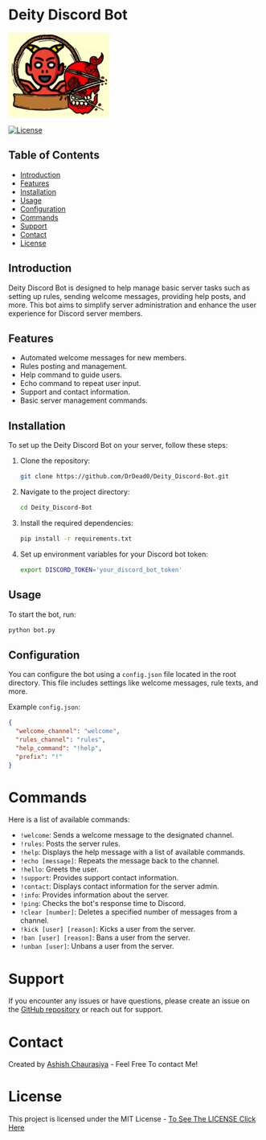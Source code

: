# Deity Discord Bot 
![Deity Discord Bot Logo](https://github.com/DrDead0/Deity_Discord-Bot/blob/main/Logo/logo-2.png)

[![License](https://img.shields.io/badge/license-MIT-blue.svg)](LICENSE)

## Table of Contents

- [Introduction](#introduction)
- [Features](#features)
- [Installation](#installation)
- [Usage](#usage)
- [Configuration](#configuration)
- [Commands](#commands)
- [Support](#support)
- [Contact](#contact)
- [License](#license)

## Introduction

Deity Discord Bot is designed to help manage basic server tasks such as setting up rules, sending welcome messages, providing help posts, and more. This bot aims to simplify server administration and enhance the user experience for Discord server members.

## Features

- Automated welcome messages for new members.
- Rules posting and management.
- Help command to guide users.
- Echo command to repeat user input.
- Support and contact information.
- Basic server management commands.

## Installation

To set up the Deity Discord Bot on your server, follow these steps:

1. Clone the repository:

    ```bash
    git clone https://github.com/DrDead0/Deity_Discord-Bot.git
    ```
3. Navigate to the project directory:
 
    ```bash
    cd Deity_Discord-Bot
    ```
5. Install the required dependencies:
 
    ```bash
    pip install -r requirements.txt
    ```
7. Set up environment variables for your Discord bot token:
 
    ```bash
    export DISCORD_TOKEN='your_discord_bot_token'
    ```

## Usage

To start the bot, run:

```bash
python bot.py
```
Configuration
-------------

You can configure the bot using a `config.json` file located in the root directory. This file includes settings like welcome messages, rule texts, and more.

Example `config.json`:

```json
{
  "welcome_channel": "welcome",
  "rules_channel": "rules",
  "help_command": "!help",
  "prefix": "!"
}
```
# Commands

Here is a list of available commands:

- `!welcome`: Sends a welcome message to the designated channel.
- `!rules`: Posts the server rules.
- `!help`: Displays the help message with a list of available commands.
- `!echo [message]`: Repeats the message back to the channel.
- `!hello`: Greets the user.
- `!support`: Provides support contact information.
- `!contact`: Displays contact information for the server admin.
- `!info`: Provides information about the server.
- `!ping`: Checks the bot's response time to Discord.
- `!clear [number]`: Deletes a specified number of messages from a channel.
- `!kick [user] [reason]`: Kicks a user from the server.
- `!ban [user] [reason]`: Bans a user from the server.
- `!unban [user]`: Unbans a user from the server.



# Support

If you encounter any issues or have questions, please create an issue on the [GitHub repository](https://github.com/DrDead0/Deity_Discord-Bot/issues) or reach out for support.

# Contact

Created by [Ashish Chaurasiya](https://github.com/DrDead0) - Feel Free To contact Me!

# License

This project is licensed under the MIT License - [To See The LICENSE Click Here](https://github.com/DrDead0/Deity_Discord-Bot/blob/main/LICENSE)

